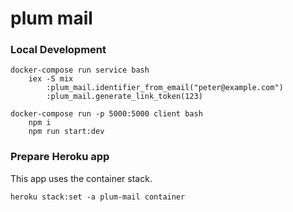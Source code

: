 # plum mail

### Local Development

```
docker-compose run service bash
    iex -S mix
        :plum_mail.identifier_from_email("peter@example.com")
        :plum_mail.generate_link_token(123)

docker-compose run -p 5000:5000 client bash
    npm i
    npm run start:dev
```



### Prepare Heroku app

This app uses the container stack.

```
heroku stack:set -a plum-mail container
```

